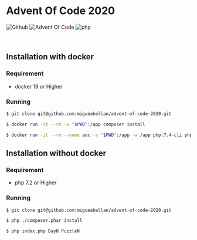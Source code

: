 # Advent Of Code 2020

![Github](https://github.com/migueabellan/advent-of-code-2020/workflows/Test/badge.svg)
![Advent Of Code](https://img.shields.io/badge/Advent%20Of%20Code-2020-blue?style=flat-square)
![php](https://img.shields.io/github/languages/top/migueabellan/advent-of-code-2020?style=flat-square)

<br />

## Installation with docker

### Requirement

- docker 19 or Higher

### Running

```sh
$ git clone git@github.com:migueabellan/advent-of-code-2020.git

$ docker run -it --rm -v "$PWD":/app composer install
```

```sh
$ docker run -it --rm --name aoc -v "$PWD":/app -w /app php:7.4-cli php index.php DayN PuzzleN
```

## Installation without docker

### Requirement

- php 7.2 or Higher

### Running

```sh
$ git clone git@github.com:migueabellan/advent-of-code-2020.git

$ php ./composer.phar install
```

```sh
$ php index.php DayN PuzzleN
```

